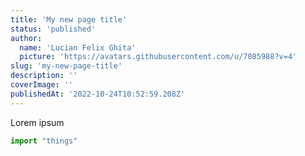 ```yaml
---
title: 'My new page title'
status: 'published'
author:
  name: 'Lucian Felix Ghita'
  picture: 'https://avatars.githubusercontent.com/u/7085988?v=4'
slug: 'my-new-page-title'
description: ''
coverImage: ''
publishedAt: '2022-10-24T10:52:59.208Z'
---
```


Lorem ipsum

```javascript
import "things"
```

